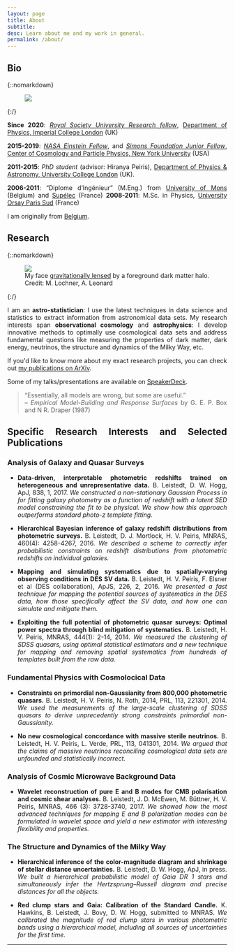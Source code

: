 ```yaml
---
layout: page
title: About
subtitle:
desc: Learn about me and my work in general.
permalink: /about/
---
```


<div class="pretty-links" align="justify">


## Bio


{::nomarkdown}
<figure class="site-profile">
    <img src="{{ site.baseurl }}/assets/img/me11.jpg">
</figure>
{:/}

**Since 2020**: _[Royal Society University Research fellow](https://royalsociety.org/grants-schemes-awards/grants/university-research/)_,
[Department of Physics, Imperial College London](https://www.imperial.ac.uk/astrophysics/centre-for-inference-and-cosmology/) (UK)

**2015-2019**: _[NASA Einstein Fellow](http://cxc.harvard.edu/fellows/fellowslist.html)_, and _[Simons Foundation Junior Fellow](https://www.simonsfoundation.org/simons-society-of-fellows/junior-fellows/2015-junior-fellows/)_,
 [Center of Cosmology and Particle Physics, New York University](http://www.ccpp.nyu.edu/) (USA)

**2011-2015**: _PhD student_ (advisor: Hiranya Peiris), [Department of Physics & Astronomy, University College London](http://www.ucl.ac.uk/star) (UK).

**2006-2011**: “Diplome d’Ingénieur” (M.Eng.) from [University of Mons](https://portail.umons.ac.be/en2/universite/facultes/fpms/pages/default.aspx) (Belgium) and [Supélec](http://www.supelec.fr/) (France)
**2008-2011**: M.Sc. in Physics, [University Orsay Paris Sud](http://www.u-psud.fr/en/university/schools/faculty-of-sciences.html) (France)

I am originally from [Belgium](http://www.visitbelgium.com/).

## Research

{::nomarkdown}
<figure class="site-profile">
    <img src="{{ site.baseurl }}/assets/img/me1.jpg">
    <figcaption class="small">My face <a href="https://en.wikipedia.org/wiki/Gravitational_lens">gravitationally lensed</a> by a foreground dark matter halo. </br>Credit: M. Lochner, A. Leonard</figcaption>
</figure>
{:/}

I am an **astro-statistician**: I use the latest techniques in data science and statistics to extract information from astronomical data sets.
My research interests span **observational cosmology** and **astrophysics**: I develop innovative methods to optimally use cosmological data sets and address fundamental questions like measuring the properties of dark matter, dark energy, neutrinos, the structure and dynamics of the Milky Way, etc.

If you'd like to know more about my exact research projects, you can check out [my publications on ArXiv](https://arxiv.org/find/all/1/all:+AND+boris+leistedt/0/1/0/all/0/1).

Some of my talks/presentations are available on [SpeakerDeck](https://speakerdeck.com/ixkael).

> “Essentially, all models are wrong, but some are useful.”<br>
> – <em>Empirical Model-Building and Response Surfaces</em> by G. E. P. Box and N R. Draper (1987)

## Specific Research Interests and Selected Publications

### Analysis of Galaxy and Quasar Surveys

- __Data-driven, interpretable photometric redshifts trained on heterogeneous and unrepresentative data.__
B. Leistedt, D. W. Hogg, ApJ, 838, 1, 2017.
_We constructed a non-stationary Gaussian Process in for fitting galaxy photometry as a function of redshift with a latent SED model constraining the fit to be physical. We show how this approach outperforms standard photo-z template fitting._

- __Hierarchical Bayesian inference of galaxy redshift distributions from photometric surveys.__
B. Leistedt, D. J. Mortlock, H. V. Peiris, MNRAS, 460(4): 4258-4267, 2016.
_We described a scheme to correctly infer probabilistic constraints on redshift distributions from photometric redshifts on individual galaxies._

- __Mapping and simulating systematics due to spatially-varying observing conditions in DES SV data.__
B. Leistedt, H. V. Peiris, F. Elsner et al (DES collaboration), ApJS, 226, 2, 2016.
_We presented a fast technique for mapping the potential sources of systematics in the DES data, how those specifically affect the SV data, and how one can simulate and mitigate them._

- __Exploiting the full potential of photometric quasar surveys: Optimal power spectra through blind mitigation of systematics.__
B. Leistedt, H. V. Peiris, MNRAS, 444(1): 2-14, 2014.
_We measured the clustering of SDSS quasars, using optimal statistical estimators and a new technique for mapping and removing spatial systematics from hundreds of templates built from the raw data._

### Fundamental Physics with Cosmolocical Data

- __Constraints on primordial non-Gaussianity from 800,000 photometric quasars.__
B. Leistedt, H. V. Peiris, N. Roth, 2014, PRL, 113, 221301, 2014.
_We used the measurements of the large-scale clustering of SDSS quasars to derive unprecedently strong constraints primordial non-Gaussianity._

- __No new cosmological concordance with massive sterile neutrinos.__
B. Leistedt, H. V. Peiris, L. Verde, PRL, 113, 041301, 2014.
_We argued that the claims of massive neutrinos reconciling cosmological data sets are unfounded and statistically incorrect._

### Analysis of Cosmic Microwave Background Data

- __Wavelet reconstruction of pure E and B modes for CMB polarisation and cosmic shear analyses.__
B. Leistedt, J. D. McEwen, M. Büttner, H. V. Peiris, MNRAS, 466 (3): 3728-3740, 2017.
_We showed how the most advanced techniques for mapping E and B polarization modes can be formulated in wavelet space and yield a new estimator with interesting flexibility and properties._

### The Structure and Dynamics of the Milky Way

- __Hierarchical inference of the color-magnitude diagram and shrinkage of stellar distance uncertainties.__
B. Leistedt, D. W. Hogg, ApJ, in press.
_We built a hierarchical probabilistic model of Gaia DR 1 stars and simultaneously infer the Hertzsprung–Russell diagram and precise distances for all the objects._

- __Red clump stars and Gaia: Calibration of the Standard Candle.__
K. Hawkins, B. Leistedt, J. Bovy, D. W. Hogg, submitted to MNRAS.
_We calibrated the magnitude of red clump stars in various photometric bands using a hierarchical model, including all sources of uncertainties for the first time._




---

</div>
